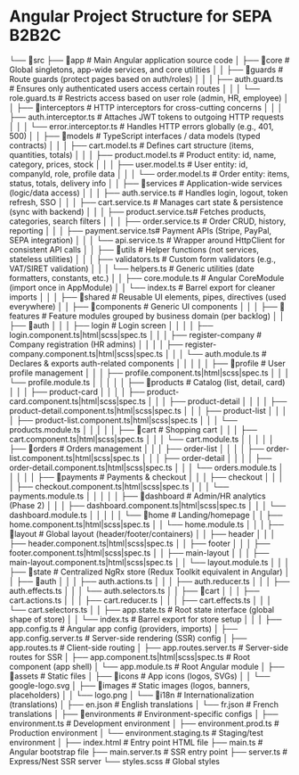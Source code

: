 # Angular Project Structure for SEPA B2B2C

└── 📁src
    ├── 📁app                         # Main Angular application source code
    │   ├── 📁core                    # Global singletons, app-wide services, and core utilities
    │   │   ├── 📁guards              # Route guards (protect pages based on auth/roles)
    │   │   │   ├── auth.guard.ts     # Ensures only authenticated users access certain routes
    │   │   │   └── role.guard.ts     # Restricts access based on user role (admin, HR, employee)
    │   │   ├── 📁interceptors        # HTTP interceptors for cross-cutting concerns
    │   │   │   ├── auth.interceptor.ts   # Attaches JWT tokens to outgoing HTTP requests
    │   │   │   └── error.interceptor.ts  # Handles HTTP errors globally (e.g., 401, 500)
    │   │   ├── 📁models              # TypeScript interfaces / data models (typed contracts)
    │   │   │   ├── cart.model.ts     # Defines cart structure (items, quantities, totals)
    │   │   │   ├── product.model.ts  # Product entity: id, name, category, prices, stock
    │   │   │   ├── user.model.ts     # User entity: id, companyId, role, profile data
    │   │   │   └── order.model.ts    # Order entity: items, status, totals, delivery info
    │   │   ├── 📁services            # Application-wide services (logic/data access)
    │   │   │   ├── auth.service.ts   # Handles login, logout, token refresh, SSO
    │   │   │   ├── cart.service.ts   # Manages cart state & persistence (sync with backend)
    │   │   │   ├── product.service.ts# Fetches products, categories, search filters
    │   │   │   ├── order.service.ts  # Order CRUD, history, reporting
    │   │   │   ├── payment.service.ts# Payment APIs (Stripe, PayPal, SEPA integration)
    │   │   │   └── api.service.ts    # Wrapper around HttpClient for consistent API calls
    │   │   ├── 📁utils               # Helper functions (not services, stateless utilities)
    │   │   │   ├── validators.ts     # Custom form validators (e.g., VAT/SIRET validation)
    │   │   │   └── helpers.ts        # Generic utilities (date formatters, constants, etc.)
    │   │   ├── core.module.ts        # Angular CoreModule (import once in AppModule)
    │   │   └── index.ts              # Barrel export for cleaner imports
    │   │
    │   ├── 📁shared                  # Reusable UI elements, pipes, directives (used everywhere)
    │   │   ├── 📁components          # Generic UI components
    │   │
    │   ├── 📁features                # Feature modules grouped by business domain (per backlog)
    │   │   ├── 📁auth
    │   │   │   ├── login             # Login screen
    │   │   │   │   ├── login.component.ts|html|scss|spec.ts
    │   │   │   ├── register-company  # Company registration (HR admins)
    │   │   │   │   ├── register-company.component.ts|html|scss|spec.ts
    │   │   │   └── auth.module.ts    # Declares & exports auth-related components
    │   │   │
    │   │   ├── 📁profile             # User profile management
    │   │   │   ├── profile.component.ts|html|scss|spec.ts
    │   │   │   └── profile.module.ts
    │   │   │
    │   │   ├── 📁products            # Catalog (list, detail, card)
    │   │   │   ├── product-card
    │   │   │   │   ├── product-card.component.ts|html|scss|spec.ts
    │   │   │   ├── product-detail
    │   │   │   │   ├── product-detail.component.ts|html|scss|spec.ts
    │   │   │   ├── product-list
    │   │   │   │   ├── product-list.component.ts|html|scss|spec.ts
    │   │   │   └── products.module.ts
    │   │   │
    │   │   ├── 📁cart                # Shopping cart
    │   │   │   ├── cart.component.ts|html|scss|spec.ts
    │   │   │   └── cart.module.ts
    │   │   │
    │   │   ├── 📁orders              # Orders management
    │   │   │   ├── order-list
    │   │   │   │   ├── order-list.component.ts|html|scss|spec.ts
    │   │   │   ├── order-detail
    │   │   │   │   ├── order-detail.component.ts|html|scss|spec.ts
    │   │   │   └── orders.module.ts
    │   │   │
    │   │   ├── 📁payments            # Payments & checkout
    │   │   │   ├── checkout
    │   │   │   │   ├── checkout.component.ts|html|scss|spec.ts
    │   │   │   └── payments.module.ts
    │   │   │
    │   │   ├── 📁dashboard           # Admin/HR analytics (Phase 2)
    │   │   │   ├── dashboard.component.ts|html|scss|spec.ts
    │   │   │   └── dashboard.module.ts
    │   │   │
    │   │   └── 📁home                # Landing/homepage
    │   │       ├── home.component.ts|html|scss|spec.ts
    │   │       └── home.module.ts
    │   │
    │   ├── 📁layout                  # Global layout (header/footer/containers)
    │   │   ├── header
    │   │   │   ├── header.component.ts|html|scss|spec.ts
    │   │   ├── footer
    │   │   │   ├── footer.component.ts|html|scss|spec.ts
    │   │   ├── main-layout
    │   │   │   ├── main-layout.component.ts|html|scss|spec.ts
    │   │   └── layout.module.ts
    │   │
    │   ├── 📁state                   # Centralized NgRx store (Redux Toolkit equivalent in Angular)
    │   │   ├── 📁auth
    │   │   │   ├── auth.actions.ts
    │   │   │   ├── auth.reducer.ts
    │   │   │   ├── auth.effects.ts
    │   │   │   └── auth.selectors.ts
    │   │   ├── 📁cart
    │   │   │   ├── cart.actions.ts
    │   │   │   ├── cart.reducer.ts
    │   │   │   ├── cart.effects.ts
    │   │   │   └── cart.selectors.ts
    │   │   ├── app.state.ts          # Root state interface (global shape of store)
    │   │   └── index.ts              # Barrel export for store setup
    │   │
    │   ├── app.config.ts             # Angular app config (providers, imports)
    │   ├── app.config.server.ts      # Server-side rendering (SSR) config
    │   ├── app.routes.ts             # Client-side routing
    │   ├── app.routes.server.ts      # Server-side routes for SSR
    │   ├── app.component.ts|html|scss|spec.ts # Root component (app shell)
    │   └── app.module.ts             # Root Angular module
    │
    ├── 📁assets                      # Static files
    │   ├── 📁icons                   # App icons (logos, SVGs)
    │   │   └── google-logo.svg
    │   ├── 📁images                  # Static images (logos, banners, placeholders)
    │   │   └── logo.png
    │   └── 📁i18n                     # Internationalization (translations)
    │       ├── en.json               # English translations
    │       └── fr.json               # French translations
    │
    ├── 📁environments                # Environment-specific configs
    │   ├── environment.ts            # Development environment
    │   ├── environment.prod.ts       # Production environment
    │   └── environment.staging.ts    # Staging/test environment
    │
    ├── index.html                    # Entry point HTML file
    ├── main.ts                       # Angular bootstrap file
    ├── main.server.ts                # SSR entry point
    ├── server.ts                     # Express/Nest SSR server
    └── styles.scss                   # Global styles
